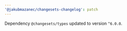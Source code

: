 ```yaml
---
'@jakubmazanec/changesets-changelog': patch
---
```

Dependency `@changesets/types` updated to version `^6.0.0`.
